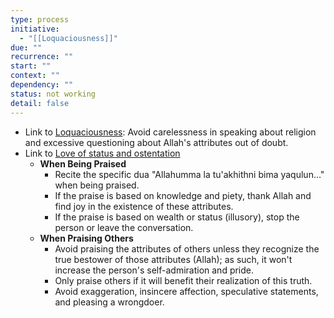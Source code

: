 ```yaml
---
type: process
initiative:
  - "[[Loquaciousness]]"
due: ""
recurrence: ""
start: ""
context: ""
dependency: ""
status: not working
detail: false
---
```


* Link to [Loquaciousness](Initiatives/bad%20traits/Loquaciousness.md): Avoid carelessness in speaking about religion and excessive questioning about Allah's attributes out of doubt.
* Link to [Love of status and ostentation](Initiatives/bad%20traits/Love%20of%20status%20and%20ostentation.md)
	* **When Being Praised**
		* Recite the specific dua "Allahumma la tu'akhithni bima yaqulun…" when being praised.
		* If the praise is based on knowledge and piety, thank Allah and find joy in the existence of these attributes.
		* If the praise is based on wealth or status (illusory), stop the person or leave the conversation.
	* **When Praising Others**
		* Avoid praising the attributes of others unless they recognize the true bestower of those attributes (Allah); as such, it won't increase the person's self-admiration and pride.
		* Only praise others if it will benefit their realization of this truth.
		* Avoid exaggeration, insincere affection, speculative statements, and pleasing a wrongdoer.
